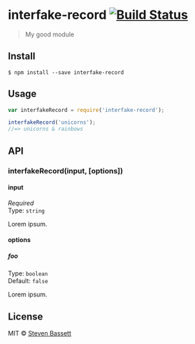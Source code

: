# interfake-record [![Build Status](https://travis-ci.org/bassettsj/interfake-record.svg?branch=master)](https://travis-ci.org/bassettsj/interfake-record)

> My good module


## Install

```
$ npm install --save interfake-record
```


## Usage

```js
var interfakeRecord = require('interfake-record');

interfakeRecord('unicorns');
//=> unicorns & rainbows
```


## API

### interfakeRecord(input, [options])

#### input

*Required*  
Type: `string`

Lorem ipsum.

#### options

##### foo

Type: `boolean`  
Default: `false`

Lorem ipsum.


## License

MIT © [Steven Bassett](http://bassettsj.me)
